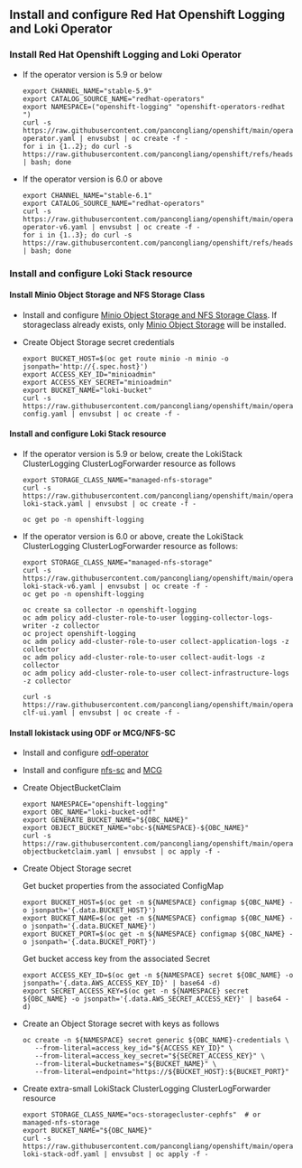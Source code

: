 ## Install and configure Red Hat Openshift Logging and Loki Operator


### Install Red Hat Openshift Logging and Loki Operator

* If the operator version is 5.9 or below
  ```
  export CHANNEL_NAME="stable-5.9"
  export CATALOG_SOURCE_NAME="redhat-operators"
  export NAMESPACE=("openshift-logging" "openshift-operators-redhat ")
  curl -s https://raw.githubusercontent.com/pancongliang/openshift/main/operator/logging/lokistack/01-operator.yaml | envsubst | oc create -f -
  for i in {1..2}; do curl -s https://raw.githubusercontent.com/pancongliang/openshift/refs/heads/main/operator/approve_ip.sh | bash; done
  ```
* If the operator version is 6.0 or above
  ```
  export CHANNEL_NAME="stable-6.1"
  export CATALOG_SOURCE_NAME="redhat-operators"
  curl -s https://raw.githubusercontent.com/pancongliang/openshift/main/operator/logging/lokistack/01-operator-v6.yaml | envsubst | oc create -f -
  for i in {1..3}; do curl -s https://raw.githubusercontent.com/pancongliang/openshift/refs/heads/main/operator/approve_ip.sh | bash; done
  ```

  
### Install and configure Loki Stack resource

#### Install Minio Object Storage and NFS Storage Class

* Install and configure [Minio Object Storage and NFS Storage Class](https://github.com/pancongliang/openshift/blob/main/storage/minio/readme.md#options-c-deploying-minio-with-nfs-storageclass-as-the-backend-storage).
  If storageclass already exists, only [Minio Object Storage](https://github.com/pancongliang/openshift/blob/main/storage/minio/readme.md#options-b-deploying-minio-with-local-volume-as-the-backend-storage) will be installed.


* Create Object Storage secret credentials
  ```
  export BUCKET_HOST=$(oc get route minio -n minio -o jsonpath='http://{.spec.host}')
  export ACCESS_KEY_ID="minioadmin"
  export ACCESS_KEY_SECRET="minioadmin"
  export BUCKET_NAME="loki-bucket"
  curl -s https://raw.githubusercontent.com/pancongliang/openshift/main/operator/logging/lokistack/02-config.yaml | envsubst | oc create -f -
  ```

#### Install and configure Loki Stack resource
  
* If the operator version is 5.9 or below, create the LokiStack ClusterLogging ClusterLogForwarder resource as follows
  ```
  export STORAGE_CLASS_NAME="managed-nfs-storage"
  curl -s https://raw.githubusercontent.com/pancongliang/openshift/main/operator/logging/lokistack/03-loki-stack.yaml | envsubst | oc create -f -

  oc get po -n openshift-logging 
  ```

* If the operator version is 6.0 or above, create the LokiStack ClusterLogging ClusterLogForwarder resource as follows:
  ```
  export STORAGE_CLASS_NAME="managed-nfs-storage"
  curl -s https://raw.githubusercontent.com/pancongliang/openshift/main/operator/logging/lokistack/03-loki-stack-v6.yaml | envsubst | oc create -f -
  oc get po -n openshift-logging

  oc create sa collector -n openshift-logging
  oc adm policy add-cluster-role-to-user logging-collector-logs-writer -z collector
  oc project openshift-logging
  oc adm policy add-cluster-role-to-user collect-application-logs -z collector
  oc adm policy add-cluster-role-to-user collect-audit-logs -z collector
  oc adm policy add-cluster-role-to-user collect-infrastructure-logs -z collector

  curl -s https://raw.githubusercontent.com/pancongliang/openshift/main/operator/logging/lokistack/04-clf-ui.yaml | envsubst | oc create -f -
  ```

####  Install lokistack using ODF or MCG/NFS-SC
* Install and configure [odf-operator](https://github.com/pancongliang/openshift/blob/main/storage/odf/readme.md)
* Install and configure [nfs-sc](https://github.com/pancongliang/openshift/tree/main/storage/nfs-storageclass) and [MCG](https://github.com/pancongliang/openshift/blob/main/storage/mcg/readme.md)
* Create ObjectBucketClaim
   ```
   export NAMESPACE="openshift-logging"
   export OBC_NAME="loki-bucket-odf"
   export GENERATE_BUCKET_NAME="${OBC_NAME}"
   export OBJECT_BUCKET_NAME="obc-${NAMESPACE}-${OBC_NAME}"
   curl -s https://raw.githubusercontent.com/pancongliang/openshift/main/operator/logging/lokistack/02-objectbucketclaim.yaml | envsubst | oc apply -f -
   ```

* Create Object Storage secret

  Get bucket properties from the associated ConfigMap
   ```
   export BUCKET_HOST=$(oc get -n ${NAMESPACE} configmap ${OBC_NAME} -o jsonpath='{.data.BUCKET_HOST}')
   export BUCKET_NAME=$(oc get -n ${NAMESPACE} configmap ${OBC_NAME} -o jsonpath='{.data.BUCKET_NAME}')
   export BUCKET_PORT=$(oc get -n ${NAMESPACE} configmap ${OBC_NAME} -o jsonpath='{.data.BUCKET_PORT}')
   ```
  Get bucket access key from the associated Secret
   ```
   export ACCESS_KEY_ID=$(oc get -n ${NAMESPACE} secret ${OBC_NAME} -o jsonpath='{.data.AWS_ACCESS_KEY_ID}' | base64 -d)
   export SECRET_ACCESS_KEY=$(oc get -n ${NAMESPACE} secret ${OBC_NAME} -o jsonpath='{.data.AWS_SECRET_ACCESS_KEY}' | base64 -d)
   ```

* Create an Object Storage secret with keys as follows
   ```
   oc create -n ${NAMESPACE} secret generic ${OBC_NAME}-credentials \
      --from-literal=access_key_id="${ACCESS_KEY_ID}" \
      --from-literal=access_key_secret="${SECRET_ACCESS_KEY}" \
      --from-literal=bucketnames="${BUCKET_NAME}" \
      --from-literal=endpoint="https://${BUCKET_HOST}:${BUCKET_PORT}"
   ```

* Create extra-small LokiStack ClusterLogging ClusterLogForwarder resource
   ```
  export STORAGE_CLASS_NAME="ocs-storagecluster-cephfs"  # or  managed-nfs-storage
  export BUCKET_NAME="${OBC_NAME}"
  curl -s https://raw.githubusercontent.com/pancongliang/openshift/main/operator/logging/lokistack/03-loki-stack-odf.yaml | envsubst | oc apply -f -
   ```
